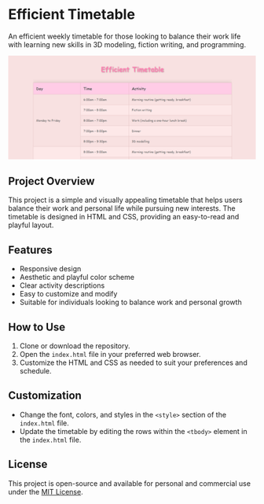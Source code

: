 # Efficient Timetable

An efficient weekly timetable for those looking to balance their work life with learning new skills in 3D modeling, fiction writing, and programming.

![Timetable Preview](./timetable-preview.png)

## Project Overview

This project is a simple and visually appealing timetable that helps users balance their work and personal life while pursuing new interests. The timetable is designed in HTML and CSS, providing an easy-to-read and playful layout.

## Features

- Responsive design
- Aesthetic and playful color scheme
- Clear activity descriptions
- Easy to customize and modify
- Suitable for individuals looking to balance work and personal growth

## How to Use

1. Clone or download the repository.
2. Open the `index.html` file in your preferred web browser.
3. Customize the HTML and CSS as needed to suit your preferences and schedule.

## Customization

- Change the font, colors, and styles in the `<style>` section of the `index.html` file.
- Update the timetable by editing the rows within the `<tbody>` element in the `index.html` file.

## License

This project is open-source and available for personal and commercial use under the [MIT License](./LICENSE).


